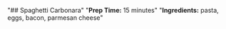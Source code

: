"## Spaghetti Carbonara" 
"**Prep Time:** 15 minutes" 
"**Ingredients:** pasta, eggs, bacon, parmesan cheese" 

